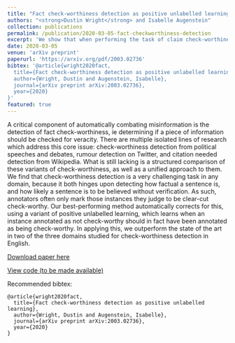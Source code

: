 ```yaml
---
title: "Fact check-worthiness detection as positive unlabelled learning"
authors: "<strong>Dustin Wright</strong> and Isabelle Augenstein"
collection: publications
permalink: /publication/2020-03-05-fact-checkworthiness-detection
excerpt: 'We show that when performing the task of claim check-worthiness detection, positive-unlabelled learning helps across multiple domains. Additionally, we highlight key similarities and differences in check-worthiness detection datasets.'
date: 2020-03-05
venue: 'arXiv preprint'
paperurl: 'https://arxiv.org/pdf/2003.02736'
bibtex: '@article{wright2020fact,
  title={Fact check-worthiness detection as positive unlabelled learning},
  author={Wright, Dustin and Augenstein, Isabelle},
  journal={arXiv preprint arXiv:2003.02736},
  year={2020}
}'
featured: true
---
```

A critical component of automatically combating misinformation is the detection of fact check-worthiness, ie determining if a piece of information should be checked for veracity. There are multiple isolated lines of research which address this core issue: check-worthiness detection from political speeches and debates, rumour detection on Twitter, and citation needed detection from Wikipedia. What is still lacking is a structured comparison of these variants of check-worthiness, as well as a unified approach to them. We find that check-worthiness detection is a very challenging task in any domain, because it both hinges upon detecting how factual a sentence is, and how likely a sentence is to be believed without verification. As such, annotators often only mark those instances they judge to be clear-cut check-worthy. Our best-performing method automatically corrects for this, using a variant of positive unlabelled learning, which learns when an instance annotated as not check-worthy should in fact have been annotated as being check-worthy. In applying this, we outperform the state of the art in two of the three domains studied for check-worthiness detection in English.

[Download paper here](https://arxiv.org/pdf/2003.02736)

[View code (to be made available)](https://github.com/copenlu/check-worthiness-pu-learning)

Recommended bibtex: 

```
@article{wright2020fact,
  title={Fact check-worthiness detection as positive unlabelled learning},
  author={Wright, Dustin and Augenstein, Isabelle},
  journal={arXiv preprint arXiv:2003.02736},
  year={2020}
}
```
